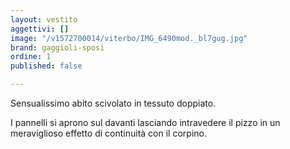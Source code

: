 ```yaml
---
layout: vestito
aggettivi: []
image: "/v1572700014/viterbo/IMG_6490mod._bl7gug.jpg"
brand: gaggioli-sposi
ordine: 1
published: false

---
```

Sensualissimo abito scivolato in tessuto doppiato. 

I pannelli si aprono sul davanti lasciando intravedere il pizzo in un meraviglioso effetto di continuità con il corpino.